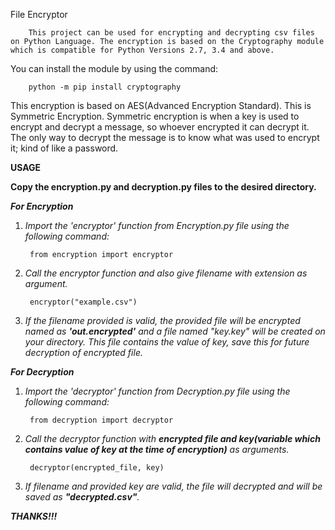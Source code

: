 File Encryptor

        This project can be used for encrypting and decrypting csv files on Python Language. The encryption is based on the Cryptography module which is compatible for Python Versions 2.7, 3.4 and above. 
  
You can install the module by using the command:

        python -m pip install cryptography

This encryption is based on AES(Advanced Encryption Standard). This is Symmetric Encryption.
Symmetric encryption is when a key is used to encrypt and decrypt a message, so whoever encrypted it can decrypt it. The only way to decrypt the message is to know what was used to encrypt it; kind of like a password.


**USAGE**

**Copy the encryption.py and decryption.py files to the desired directory.**

***For Encryption***

1. *Import the 'encryptor' function from Encryption.py file using the following command:*
        
        from encryption import encryptor

2. *Call the encryptor function and also give filename with extension as argument.*
        
        encryptor("example.csv")

3. *If the filename provided is valid, the provided file will be encrypted named as **'out.encrypted'** and a file named "key.key" will be created on your directory. This file contains the value of key, save this for future decryption of encrypted file.*

***For Decryption***

1. *Import the 'decryptor' function from Decryption.py file using the following command:*
        
        from decryption import decryptor

2. *Call the decryptor function with **encrypted file and key(variable which contains value of key at the time of encryption)** as arguments.*
        
        decryptor(encrypted_file, key)

3. *If filename and provided key are valid, the file will decrypted and will be saved as **"decrypted.csv"**.*

***THANKS!!!***
  
